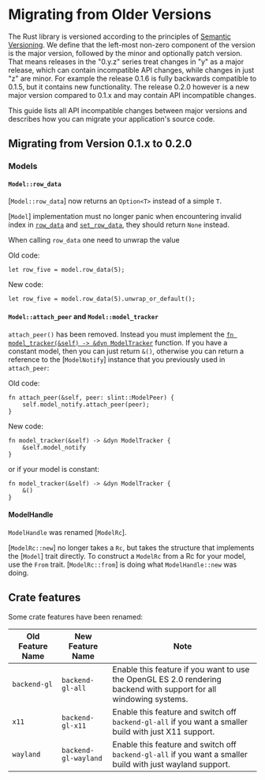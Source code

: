 # Migrating from Older Versions

The Rust library is versioned according to the principles of [Semantic Versioning](https://semver.org). We define that the left-most non-zero component of the version is the major version, followed by the minor and optionally patch version. That means releases in the "0.y.z" series treat changes in "y" as a major release, which can contain incompatible API changes, while changes in just "z" are minor. For example the release 0.1.6 is fully backwards compatible to 0.1.5, but it contains new functionality. The release 0.2.0 however is a new major version compared to 0.1.x and may contain API incompatible changes.

This guide lists all API incompatible changes between major versions and describes how you can migrate your application's source code.

## Migrating from Version 0.1.x to 0.2.0

### Models

#### `Model::row_data`

[`Model::row_data`] now returns an `Option<T>` instead of a simple `T`.

[`Model`] implementation must no longer panic when encountering invalid index in [`row_data`](Model::row_data)
and [`set_row_data`](Model::set_row_data), they should return `None` instead.

When calling `row_data` one need to unwrap the value

Old code:

```rust,ignore
let row_five = model.row_data(5);
```

New code:

```rust,ignore
let row_five = model.row_data(5).unwrap_or_default();
```

#### `Model::attach_peer` and `Model::model_tracker`

`attach_peer()` has been removed. Instead you must implement the
[`fn model_tracker(&self) -> &dyn ModelTracker`](Model::model_tracker) function.
If you have a constant model, then you can just return `&()`, otherwise you can return a reference
to the [`ModelNotify`] instance that you previously used in `attach_peer`:

Old code:

```rust,ignore
fn attach_peer(&self, peer: slint::ModelPeer) {
    self.model_notify.attach_peer(peer);
}
```

New code:

```rust,ignore
fn model_tracker(&self) -> &dyn ModelTracker {
    &self.model_notify
}
```

or if your model is constant:

```rust,ignore
fn model_tracker(&self) -> &dyn ModelTracker {
    &()
}
```

#### ModelHandle

`ModelHandle` was renamed [`ModelRc`].

[`ModelRc::new`]  no longer takes a `Rc`, but takes the structure that implements the [`Model`] trait directly.
To construct a `ModelRc` from a Rc for your model, use the `From` trait. [`ModelRc::from`] is doing what
`ModelHandle::new` was doing.

## Crate features

Some crate features have been renamed:

| Old Feature Name                    | New Feature Name                   | Note                                                                          |
| ------------------------------------| ---------------------------------- | ----------------------------------------------------------------------------- |
| `backend-gl` | `backend-gl-all`     | Enable this feature if you want to use the OpenGL ES 2.0 rendering backend with support for all windowing systems. |
| `x11`        | `backend-gl-x11`     | Enable this feature and switch off `backend-gl-all` if you want a smaller build with just X11 support.             |
| `wayland`    | `backend-gl-wayland` | Enable this feature and switch off `backend-gl-all` if you want a smaller build with just wayland support.         |
